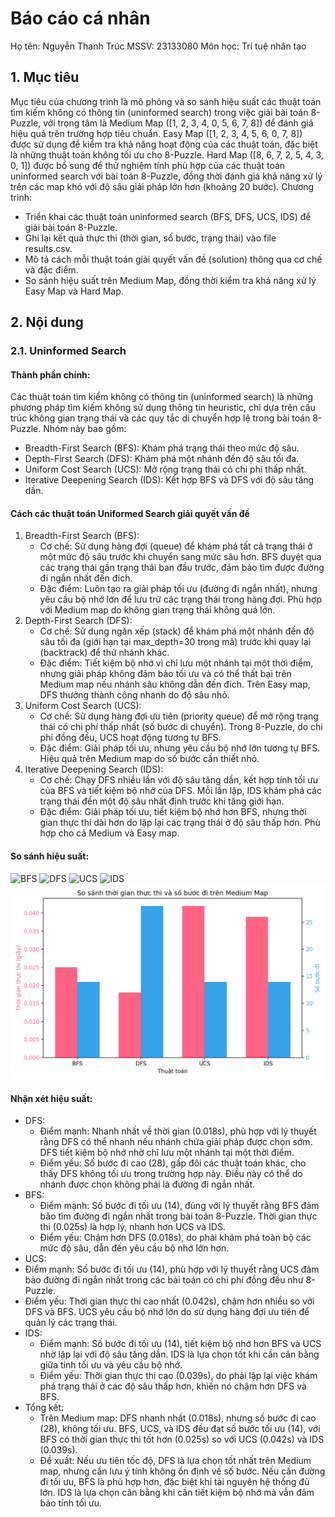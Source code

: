 # Báo cáo cá nhân 
Họ tên: Nguyễn Thanh Trúc
MSSV: 23133080
Môn học: Trí tuệ nhân tạo
 ## 1. Mục tiêu
Mục tiêu của chương trình là mô phỏng và so sánh hiệu suất các thuật toán tìm kiếm không có thông tin (uninformed search) trong việc giải bài toán 8-Puzzle, với trọng tâm là Medium Map ([1, 2, 3, 4, 0, 5, 6, 7, 8]) để đánh giá hiệu quả trên trường hợp tiêu chuẩn. Easy Map ([1, 2, 3, 4, 5, 6, 0, 7, 8]) được sử dụng để kiểm tra khả năng hoạt động của các thuật toán, đặc biệt là những thuật toán không tối ưu cho 8-Puzzle. Hard Map ([8, 6, 7, 2, 5, 4, 3, 0, 1]) được bổ sung để thử nghiệm tính phù hợp của các thuật toán uninformed search với bài toán 8-Puzzle, đồng thời đánh giá khả năng xử lý trên các map khó với độ sâu giải pháp lớn hơn (khoảng 20 bước). Chương trình:
- Triển khai các thuật toán uninformed search (BFS, DFS, UCS, IDS) để giải bài toán 8-Puzzle.
- Ghi lại kết quả thực thi (thời gian, số bước, trạng thái) vào file results.csv.
- Mô tả cách mỗi thuật toán giải quyết vấn đề (solution) thông qua cơ chế và đặc điểm.
- So sánh hiệu suất trên Medium Map, đồng thời kiểm tra khả năng xử lý Easy Map và Hard Map.

## 2. Nội dung
### 2.1. Uninformed Search
#### Thành phần chính:
Các thuật toán tìm kiếm không có thông tin (uninformed search) là những phương pháp tìm kiếm không sử dụng thông tin heuristic, chỉ dựa trên cấu trúc không gian trạng thái và các quy tắc di chuyển hợp lệ trong bài toán 8-Puzzle. Nhóm này bao gồm:
- Breadth-First Search (BFS): Khám phá trạng thái theo mức độ sâu.
- Depth-First Search (DFS): Khám phá một nhánh đến độ sâu tối đa.
- Uniform Cost Search (UCS): Mở rộng trạng thái có chi phí thấp nhất.
- Iterative Deepening Search (IDS): Kết hợp BFS và DFS với độ sâu tăng dần.
#### Cách các thuật toán Uniformed Search giải quyết vấn đề
1. Breadth-First Search (BFS):
    - Cơ chế: Sử dụng hàng đợi (queue) để khám phá tất cả trạng thái ở một mức độ sâu trước khi chuyển sang mức sâu hơn. BFS duyệt qua các trạng thái gần trạng thái ban đầu trước, đảm bảo tìm được đường đi ngắn nhất đến đích.
    - Đặc điểm: Luôn tạo ra giải pháp tối ưu (đường đi ngắn nhất), nhưng yêu cầu bộ nhớ lớn để lưu trữ các trạng thái trong hàng đợi. Phù hợp với Medium map do không gian trạng thái không quá lớn.
2. Depth-First Search (DFS):
    - Cơ chế: Sử dụng ngăn xếp (stack) để khám phá một nhánh đến độ sâu tối đa (giới hạn tại max_depth=30 trong mã) trước khi quay lại (backtrack) để thử nhánh khác.
    - Đặc điểm: Tiết kiệm bộ nhớ vì chỉ lưu một nhánh tại một thời điểm, nhưng giải pháp không đảm bảo tối ưu và có thể thất bại trên Medium map nếu nhánh sâu không dẫn đến đích. Trên Easy map, DFS thường thành công nhanh do độ sâu nhỏ.
3. Uniform Cost Search (UCS):
    - Cơ chế: Sử dụng hàng đợi ưu tiên (priority queue) để mở rộng trạng thái có chi phí thấp nhất (số bước di chuyển). Trong 8-Puzzle, do chi phí đồng đều, UCS hoạt động tương tự BFS.
    - Đặc điểm: Giải pháp tối ưu, nhưng yêu cầu bộ nhớ lớn tương tự BFS. Hiệu quả trên Medium map do số bước cần thiết nhỏ.
4. Iterative Deepening Search (IDS):
    - Cơ chế: Chạy DFS nhiều lần với độ sâu tăng dần, kết hợp tính tối ưu của BFS và tiết kiệm bộ nhớ của DFS. Mỗi lần lặp, IDS khám phá các trạng thái đến một độ sâu nhất định trước khi tăng giới hạn.
    - Đặc điểm: Giải pháp tối ưu, tiết kiệm bộ nhớ hơn BFS, nhưng thời gian thực thi dài hơn do lặp lại các trạng thái ở độ sâu thấp hơn. Phù hợp cho cả Medium và Easy map.
#### So sánh hiệu suất:
![BFS](./gif/BFS.gif)
![DFS](./gif/DFS.gif)
![UCS](./gif/UCS.gif)
![IDS](./gif/IDS.gif)
![Biểu đồ so sánh hiệu suất](./image/uninformed.png)
#### Nhận xét hiệu suất:
- DFS: 
    - Điểm mạnh: Nhanh nhất về thời gian (0.018s), phù hợp với lý thuyết rằng DFS có thể nhanh nếu nhánh chứa giải pháp được chọn sớm. DFS tiết kiệm bộ nhớ nhờ chỉ lưu một nhánh tại một thời điểm.
    - Điểm yếu: Số bước đi cao (28), gấp đôi các thuật toán khác, cho thấy DFS không tối ưu trong trường hợp này. Điều này có thể do nhánh được chọn không phải là đường đi ngắn nhất.
- BFS: 
    - Điểm mạnh: Số bước đi tối ưu (14), đúng với lý thuyết rằng BFS đảm bảo tìm đường đi ngắn nhất trong bài toán 8-Puzzle. Thời gian thực thi (0.025s) là hợp lý, nhanh hơn UCS và IDS.
    - Điểm yếu: Chậm hơn DFS (0.018s), do phải khám phá toàn bộ các mức độ sâu, dẫn đến yêu cầu bộ nhớ lớn hơn.
- UCS: 
- Điểm mạnh: Số bước đi tối ưu (14), phù hợp với lý thuyết rằng UCS đảm bảo đường đi ngắn nhất trong các bài toán có chi phí đồng đều như 8-Puzzle.
- Điểm yếu: Thời gian thực thi cao nhất (0.042s), chậm hơn nhiều so với DFS và BFS. UCS yêu cầu bộ nhớ lớn do sử dụng hàng đợi ưu tiên để quản lý các trạng thái.
- IDS: 
    - Điểm mạnh: Số bước đi tối ưu (14), tiết kiệm bộ nhớ hơn BFS và UCS nhờ lặp lại với độ sâu tăng dần. IDS là lựa chọn tốt khi cần cân bằng giữa tính tối ưu và yêu cầu bộ nhớ.
    - Điểm yếu: Thời gian thực thi cao (0.039s), do phải lặp lại việc khám phá trạng thái ở các độ sâu thấp hơn, khiến nó chậm hơn DFS và BFS.
- Tổng kết:
    - Trên Medium map: DFS nhanh nhất (0.018s), nhưng số bước đi cao (28), không tối ưu. BFS, UCS, và IDS đều đạt số bước tối ưu (14), với BFS có thời gian thực thi tốt hơn (0.025s) so với UCS (0.042s) và IDS (0.039s).
    - Đề xuất: Nếu ưu tiên tốc độ, DFS là lựa chọn tốt nhất trên Medium map, nhưng cần lưu ý tính không ổn định về số bước. Nếu cần đường đi tối ưu, BFS là phù hợp hơn, đặc biệt khi tài nguyên hệ thống đủ lớn. IDS là lựa chọn cân bằng khi cần tiết kiệm bộ nhớ mà vẫn đảm bảo tính tối ưu.
